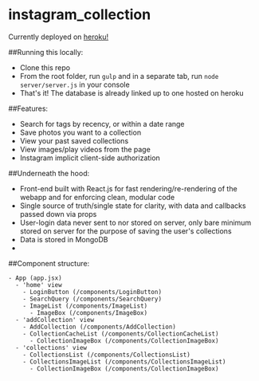 # instagram_collection
Currently deployed on [heroku!](https://boiling-headland-4189.herokuapp.com)

##Running this locally:
- Clone this repo
- From the root folder, run ```gulp``` and in a separate tab, run ```node server/server.js``` in your console
- That's it! The database is already linked up to one hosted on heroku

##Features:
- Search for tags by recency, or within a date range
- Save photos you want to a collection
- View your past saved collections
- View images/play videos from the page
- Instagram implicit client-side authorization

##Underneath the hood:
- Front-end built with React.js for fast rendering/re-rendering of the webapp and for enforcing clean, modular code
- Single source of truth/single state for clarity, with data and callbacks passed down via props
- User-login data never sent to nor stored on server, only bare minimum stored on server for the purpose of saving the user's collections
- Data is stored in MongoDB
- 

##Component structure:
```
- App (app.jsx)
  - 'home' view
    - LoginButton (/components/LoginButton)
    - SearchQuery (/components/SearchQuery)
    - ImageList (/components/ImageList)
      - ImageBox (/components/ImageBox)
  - 'addCollection' view
    - AddCollection (/components/AddCollection)
    - CollectionCacheList (/components/CollectionCacheList)
      - CollectionImageBox (/components/CollectionImageBox)
  - 'collections' view
    - CollectionsList (/components/CollectionsList)
    - CollectionsImageList (/components/CollectionsImageList)
      - CollectionImageBox (/components/CollectionImageBox)

```
